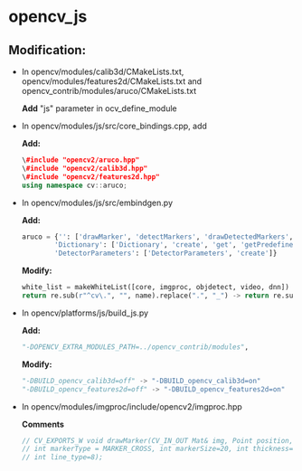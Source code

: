 # opencv_js

## Modification:

* In opencv/modules/calib3d/CMakeLists.txt, opencv/modules/features2d/CMakeLists.txt and opencv_contrib/modules/aruco/CMakeLists.txt

    **Add** "js" parameter in ocv_define_module

* In opencv/modules/js/src/core_bindings.cpp, add

    **Add:**
    ```c++
    \#include "opencv2/aruco.hpp"
    \#include "opencv2/calib3d.hpp"
    \#include "opencv2/features2d.hpp"
    using namespace cv::aruco;
    ```

* In opencv/modules/js/src/embindgen.py

    **Add:**
    ```py
    aruco = {'': ['drawMarker', 'detectMarkers', 'drawDetectedMarkers', 'estimatePoseSingleMarkers', 'drawAxis'],
            'Dictionary': ['Dictionary', 'create', 'get', 'getPredefinedDictionary'],
            'DetectorParameters': ['DetectorParameters', 'create']}
    ```
    **Modify:**
    ```py
    white_list = makeWhiteList([core, imgproc, objdetect, video, dnn]) -> white_list = makeWhiteList([core, imgproc, objdetect, video, aruco])
    return re.sub(r"^cv\.", "", name).replace(".", "_") -> return re.sub(r"^cv\.[a-zA-Z0-9]*\.|cv\.", "", name).replace(".", "_")
    ```
* In opencv/platforms/js/build_js.py

    **Add:**
    ```py
    "-DOPENCV_EXTRA_MODULES_PATH=../opencv_contrib/modules",
    ```
    **Modify:**
    ```py
    "-DBUILD_opencv_calib3d=off" -> "-DBUILD_opencv_calib3d=on"
    "-DBUILD_opencv_features2d=off" -> "-DBUILD_opencv_features2d=on"
    ```

* In opencv/modules/imgproc/include/opencv2/imgproc.hpp

    **Comments**
    ```c++
    // CV_EXPORTS_W void drawMarker(CV_IN_OUT Mat& img, Point position, const Scalar& color,
    // int markerType = MARKER_CROSS, int markerSize=20, int thickness=1,
    // int line_type=8);
    ```